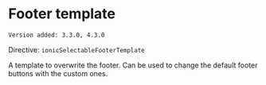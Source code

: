 # Footer template

`Version added: 3.3.0, 4.3.0`

Directive: `ionicSelectableFooterTemplate`

A template to overwrite the footer. Can be used to change the default footer buttons with the custom ones.
